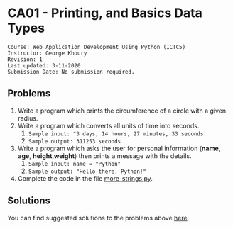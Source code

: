 # CA01 - Printing, and Basics Data Types

	Course: Web Application Development Using Python (ICTC5)
	Instructor: George Khoury
	Revision: 1
	Last updated: 3-11-2020
	Submission Date: No submission required.

## Problems

1. Write a program which prints the circumference of a circle with a given radius.
2. Write a program which converts all units of time into seconds. 
   1. `Sample input: "3 days, 14 hours, 27 minutes, 33 seconds.`
   2. `Sample output: 311253 seconds`
3. Write a program which asks the user for personal information (**name**, **age**, **height**,**weight**) then prints a message with the details.
   1. `Sample input: name = "Python"`
   2. `Sample output: "Hello there, Python!"`
4. Complete the code in the file [more_strings.py](./more_strings.py).

## Solutions

You can find suggested solutions to the problems above [here](./solutions/).